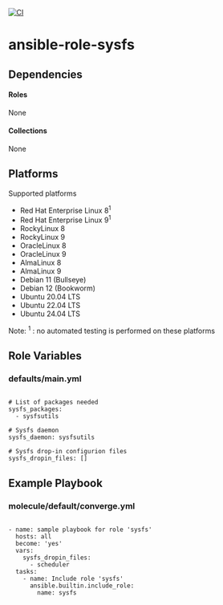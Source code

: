 [![CI](https://github.com/de-it-krachten/ansible-role-sysfs/workflows/CI/badge.svg?event=push)](https://github.com/de-it-krachten/ansible-role-sysfs/actions?query=workflow%3ACI)


# ansible-role-sysfs

<basic role description>



## Dependencies

#### Roles
None

#### Collections
None

## Platforms

Supported platforms

- Red Hat Enterprise Linux 8<sup>1</sup>
- Red Hat Enterprise Linux 9<sup>1</sup>
- RockyLinux 8
- RockyLinux 9
- OracleLinux 8
- OracleLinux 9
- AlmaLinux 8
- AlmaLinux 9
- Debian 11 (Bullseye)
- Debian 12 (Bookworm)
- Ubuntu 20.04 LTS
- Ubuntu 22.04 LTS
- Ubuntu 24.04 LTS

Note:
<sup>1</sup> : no automated testing is performed on these platforms

## Role Variables
### defaults/main.yml
<pre><code>
# List of packages needed
sysfs_packages:
  - sysfsutils

# Sysfs daemon
sysfs_daemon: sysfsutils

# Sysfs drop-in configurion files
sysfs_dropin_files: []
</pre></code>




## Example Playbook
### molecule/default/converge.yml
<pre><code>
- name: sample playbook for role 'sysfs'
  hosts: all
  become: 'yes'
  vars:
    sysfs_dropin_files:
      - scheduler
  tasks:
    - name: Include role 'sysfs'
      ansible.builtin.include_role:
        name: sysfs
</pre></code>
